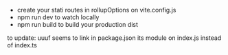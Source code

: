 

 - create your stati routes in rollupOptions on vite.config.js
 - npm run dev to watch locally
 - npm run build to build your production dist
 

to update: uuuf seems to link in package.json its module on index.js instead of index.ts